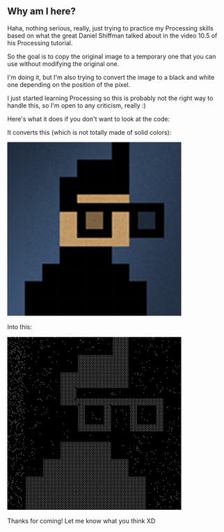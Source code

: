 ## Why am I here?

Haha, nothing serious, really, just trying to practice my Processing skills
based on what the great Daniel Shiffman talked about in the video 10.5 of his
Processing tutorial.

So the goal is to copy the original image to a temporary one that you can use
without modifying the original one.

I'm doing it, but I'm also trying to convert the image to a black and white one
depending on the position of the pixel.

I just started learning Processing so this is probably not the right way to
handle this, so I'm open to any criticism, really :)

Here's what it does if you don't want to look at the code:

It converts this (which is not totally made of solid colors):

![original](https://github.com/R4meau/learn-processing/blob/master/10.5/better_pixel_proc/data/nick.png?raw=true)

Into this:

![new](https://github.com/R4meau/learn-processing/blob/master/10.5/better_pixel_proc/new.png?raw=true)

Thanks for coming! Let me know what you think XD
